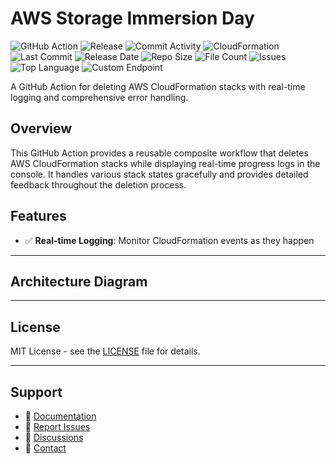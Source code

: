 # AWS Storage Immersion Day

![GitHub Action](https://img.shields.io/badge/GitHub-Action-blue?logo=github)&nbsp;![Release](https://github.com/subhamay-bhattacharyya/0001-storage-cft/actions/workflows/release.yaml/badge.svg)&nbsp;![Commit Activity](https://img.shields.io/github/commit-activity/t/subhamay-bhattacharyya/0001-storage-cft)&nbsp;![CloudFormation](https://img.shields.io/badge/AWS-CloudFormation-orange?logo=amazonaws)&nbsp;![Last Commit](https://img.shields.io/github/last-commit/subhamay-bhattacharyya/0001-storage-cft)&nbsp;![Release Date](https://img.shields.io/github/release-date/subhamay-bhattacharyya/0001-storage-cft)&nbsp;![Repo Size](https://img.shields.io/github/repo-size/subhamay-bhattacharyya/0001-storage-cft)&nbsp;![File Count](https://img.shields.io/github/directory-file-count/subhamay-bhattacharyya/0001-storage-cft)&nbsp;![Issues](https://img.shields.io/github/issues/subhamay-bhattacharyya/0001-storage-cft)&nbsp;![Top Language](https://img.shields.io/github/languages/top/subhamay-bhattacharyya/0001-storage-cft)&nbsp;![Custom Endpoint](https://img.shields.io/endpoint?url=https://gist.githubusercontent.com/bsubhamay/3fb4e0a61137736343b3002809b1ad20/raw/0001-storage-cft.json?)


A GitHub Action for deleting AWS CloudFormation stacks with real-time logging and comprehensive error handling.

## Overview

This GitHub Action provides a reusable composite workflow that deletes AWS CloudFormation stacks while displaying real-time progress logs in the console. It handles various stack states gracefully and provides detailed feedback throughout the deletion process.

## Features

- ✅ **Real-time Logging**: Monitor CloudFormation events as they happen

---

## Architecture Diagram


---

## License

MIT License - see the [LICENSE](LICENSE) file for details.

---

## Support

- 📖 [Documentation](https://github.com/subhamay-bhattacharyya/0001-storage-cft/wiki)
- 🐛 [Report Issues](https://github.com/subhamay-bhattacharyya/0001-storage-cft/issues)
- 💬 [Discussions](https://github.com/subhamay-bhattacharyya/0001-storage-cft/discussions)
- 📧 [Contact](mailto:support@subhamay.aws@gmail.com)